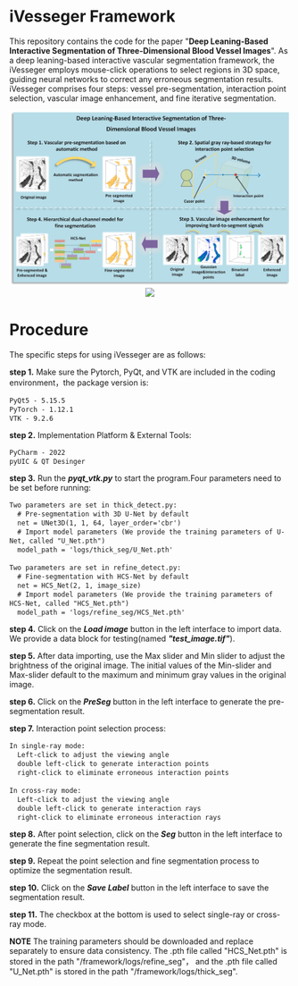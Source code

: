 # iVesseger Framework
This repository contains the code for the paper "**Deep Leaning-Based Interactive Segmentation of Three-Dimensional Blood Vessel Images**". As a deep leaning-based interactive vascular segmentation framework, the iVesseger employs mouse-click operations to select regions in 3D space, guiding neural networks to correct any erroneous segmentation results. iVesseger comprises four steps: vessel pre-segmentation, interaction point selection, vascular image enhancement, and fine iterative segmentation. 

<div align=center>
 <img src="images/framework.jpg">
 <img src="images/vedio.gif">
</div>

# Procedure
The specific steps for using iVesseger are as follows:

  **step 1.** Make sure the Pytorch, PyQt, and VTK are included in the coding environment，the package version is:
  
    PyQt5 - 5.15.5
    PyTorch - 1.12.1
    VTK - 9.2.6
    
  **step 2.** Implementation Platform & External Tools:
  
    PyCharm - 2022
    pyUIC & QT Desinger
    
  **step 3.** Run the ***pyqt_vtk.py*** to start the program.Four parameters need to be set before running:
  
    Two parameters are set in thick_detect.py:
      # Pre-segmentation with 3D U-Net by default
      net = UNet3D(1, 1, 64, layer_order='cbr')
      # Import model parameters (We provide the training parameters of U-Net, called "U_Net.pth")
      model_path = 'logs/thick_seg/U_Net.pth'
    
    Two parameters are set in refine_detect.py:
      # Fine-segmentation with HCS-Net by default
      net = HCS_Net(2, 1, image_size)
      # Import model parameters (We provide the training parameters of HCS-Net, called "HCS_Net.pth")
      model_path = 'logs/refine_seg/HCS_Net.pth'
    
  **step 4.** Click on the ***Load image*** button in the left interface to import data. We provide a data block for testing(named ***"test_image.tif"***).
    
  **step 5.** After data importing, use the Max slider and Min slider to adjust the brightness of the original image. The initial values of the Min-slider and Max-slider default to the maximum and minimum gray values in the original image.
    
  **step 6.** Click on the ***PreSeg*** button in the left interface to generate the pre-segmentation result.
    
  **step 7.** Interaction point selection process: 

    In single-ray mode:
      Left-click to adjust the viewing angle
      double left-click to generate interaction points
      right-click to eliminate erroneous interaction points
   
    In cross-ray mode:
      Left-click to adjust the viewing angle
      double left-click to generate interaction rays
      right-click to eliminate erroneous interaction rays

    
  **step 8.** After point selection, click on the ***Seg*** button in the left interface to generate the fine segmentation result.
    
  **step 9.** Repeat the point selection and fine segmentation process to optimize the segmentation result.
    
  **step 10.** Click on the ***Save Label*** button in the left interface to save the segmentation result.
    
  **step 11.** The checkbox at the bottom is used to select single-ray or cross-ray mode.

  **NOTE** The training parameters should be downloaded and replace separately to ensure data consistency. The .pth file called "HCS_Net.pth" is stored in the path "/framework/logs/refine_seg"， and the .pth file called "U_Net.pth" is stored in the path "/framework/logs/thick_seg".

